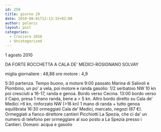 ```yaml
---
id: 259
title: giorno 29
date: 2010-08-01T12:13:33+02:00
author: polaris
layout: post
categories:
  - Crociera 2010
  - Uncategorized
---
```

1 agosto 2010

DA FORTE ROCCHETTA A CALA DE’ MEDICI-ROSIGNANO SOLVAY

miglia giornaliere : 48,88
ore motore : 4,9

5:30 partenza. Tempo buono, a motore
9:00 passato Marina di Salivoli e Piombino, un po’ a vela, poi motore e randa
gasolio: 1/2 serbatoio
NW 10 kn poi cresciuti a 16-17, randa e genoa. Bordo verso Cecina.
13:00 bordo verso il Capo, presa 1 mano randa, bene a > 5 kn.
Altro bordo diretto su Cala de’ Medici >6 kn, rinforzato NW (>16 kn)
1 mano di randa + tutto genoa equilibrata
16:30 ormeggiati Cala de’ Medici, mercato, negozi (87 €).
Ormeggiati a fianco direttore cantieri Picchiotti La Spezia, che ci da’ un numero di telefono per ormeggiare al suo posto a La Spezia presso i Cantieri.
Domani: acqua e gasolio

